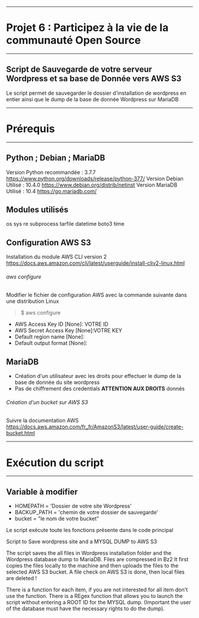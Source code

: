 __________________________________________________________________
# Projet 6 : Participez à la vie de la communauté Open Source    #
__________________________________________________________________

## Script de Sauvegarde de votre serveur Wordpress et sa base de Donnée vers AWS S3 #

Le script permet de sauvegarder le dossier d'installation de wordpress en entier ainsi que le dump de la base de donnée Wordpress sur MariaDB

__________________________________________________________________
# Prérequis                                                      #
__________________________________________________________________

## Python ; Debian ; MariaDB
Version Python recommandée : 3.7.7   https://www.python.org/downloads/release/python-377/
Version Debian Utilisé     : 10.4.0  https://www.debian.org/distrib/netinst
Version MariaDB Utilisé    : 10.4    https://go.mariadb.com/

## Modules utilisés    
 os
 sys
 re
 subprocess
 tarfile
 datetime
 boto3
 time 
 
## Configuration AWS S3
Installation du module AWS CLI version 2 https://docs.aws.amazon.com/cli/latest/userguide/install-cliv2-linux.html

###### aws configure
Modifier le fichier de configuration AWS avec la commande suivante dans une distribution Linux
> $ aws configure 

- AWS Access Key ID [None]: VOTRE ID
- AWS Secret Access Key [None]:VOTRE KEY
- Default region name [None]: 
- Default output format [None]: 

## MariaDB
- Création d'un utilisateur avec les droits pour effectuer le dump de la base de donnée du site wordpress
- Pas de chiffrement des credentials __ATTENTION AUX DROITS__ donnés

###### Création d'un bucket sur AWS S3

Suivre la documentation AWS https://docs.aws.amazon.com/fr_fr/AmazonS3/latest/user-guide/create-bucket.html 

__________________________________________________________________
# Exécution du script                                                  #
__________________________________________________________________
## Variable à modifier 

- HOMEPATH = 'Dossier de votre site Wordpress'
- BACKUP_PATH = 'chemin de votre dossier de sauvegarde'
- bucket = "le nom de votre bucket"

Le script exécute toute les fonctions  présente dans le code principal


Script to Save wordpress site and a MYSQL DUMP to AWS S3

The script saves the all files in Wordpress installation folder and the Wordpress database dump to MariaDB.
Files are compressed in Bz2
It first copies the files locally to the machine and then uploads the files to the selected AWS S3 bucket.
A file check on AWS S3 is done, then local files are deleted !

There is a function for each item, if you are not interested for all item don't use the function.
There is a REgex function that allows you to launch the script without entering a ROOT ID for the MYSQL dump.
(Important the user of the database must have the necessary rights to do the dump).

